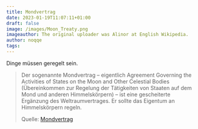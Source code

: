 ```yaml
---
title: Mondvertrag
date: 2023-01-19T11:07:11+01:00
draft: false
image: /images/Moon_Treaty.png
imageauthor: The original uploader was Alinor at English Wikipedia.
author: noqqe
tags: 
---
```


Dinge müssen geregelt sein.

> Der sogenannte Mondvertrag – eigentlich Agreement Governing the Activities of
> States on the Moon and Other Celestial Bodies (Übereinkommen zur Regelung der
> Tätigkeiten von Staaten auf dem Mond und anderen Himmelskörpern) – ist eine
> gescheiterte Ergänzung des Weltraumvertrages. Er sollte das Eigentum an
> Himmelskörpern regeln.
>
> Quelle: [Mondvertrag](https://de.wikipedia.org/wiki/Mondvertrag)
